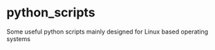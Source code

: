 # python_scripts
Some useful python scripts mainly designed for Linux based operating systems


<title><br>1 Compare two unidentical csv files</br></title>

